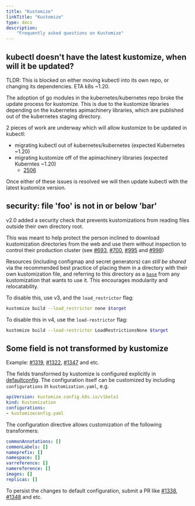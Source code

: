 ```yaml
---
title: "Kustomize"
linkTitle: "Kustomize"
type: docs
description:
    "Frequently asked questions on Kustomize"
---
```


## kubectl doesn't have the latest kustomize, when will it be updated?

TLDR: This is blocked on either moving kubectl into its own repo, or changing its dependencies.  ETA k8s ~1.20.

The adoption of go modules in the kubernetes/kubernetes repo broke the update process for kustomize.
This is due to the kustomize libraries depending on the kubernetes apimachinery libraries, which are
published out of the kubernetes staging directory.

2 pieces of work are underway which will allow kustomize to be updated in kubectl:

- migrating kubectl out of kubernetes/kubernetes (expected Kubernetes ~1.20)
- migrating kustomize off of the apimachinery libraries (expected Kuberntes ~1.20)
  - [2506](https://github.com/kubernetes-sigs/kustomize/issues/2506)

Once either of these issues is resolved we will then update kubectl with the latest kustomize version.

## security: file 'foo' is not in or below 'bar'

v2.0 added a security check that prevents
kustomizations from reading files outside their own
directory root.

This was meant to help protect the person inclined to
download kustomization directories from the web and use
them without inspection to control their production
cluster
(see [#693](https://github.com/kubernetes-sigs/kustomize/issues/693),
[#700](https://github.com/kubernetes-sigs/kustomize/pull/700),
[#995](https://github.com/kubernetes-sigs/kustomize/pull/995) and
[#998](https://github.com/kubernetes-sigs/kustomize/pull/998))

Resources (including configmap and secret generators)
can _still be shared_ via the recommended best practice
of placing them in a directory with their own
kustomization file, and referring to this directory as a
[`base`](/kustomize/api-reference/glossary#base) from any kustomization that
wants to use it.  This encourages modularity and
relocatability.

To disable this, use v3, and the `load_restrictor` flag:

```bash
kustomize build --load_restrictor none $target
```

To disable this in v4, use the `load-restrictor` flag:

```bash
kustomize build --load-restrictor LoadRestrictionsNone $target
```

## Some field is not transformed by kustomize

Example: [#1319](https://github.com/kubernetes-sigs/kustomize/issues/1319), [#1322](https://github.com/kubernetes-sigs/kustomize/issues/1322), [#1347](https://github.com/kubernetes-sigs/kustomize/issues/1347) and etc.

The fields transformed by kustomize is configured explicitly in [defaultconfig](https://github.com/kubernetes-sigs/kustomize/tree/master/api/konfig/builtinpluginconsts/defaultconfig.go). The configuration itself can be customized by including `configurations` in `kustomization.yaml`, e.g.

```yaml
apiVersion: kustomize.config.k8s.io/v1beta1
kind: Kustomization
configurations:
- kustomizeconfig.yaml
```

The configuration directive allows customization of the following transformers:

```yaml
commonAnnotations: []
commonLabels: []
nameprefix: []
namespace: []
varreference: []
namereference: []
images: []
replicas: []
```

To persist the changes to default configuration, submit a PR like [#1338](https://github.com/kubernetes-sigs/kustomize/pull/1338), [#1348](https://github.com/kubernetes-sigs/kustomize/pull/1348) and etc.

